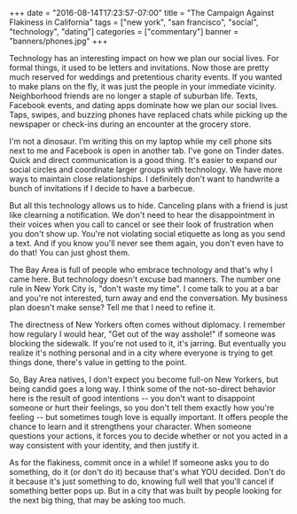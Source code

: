 +++
date = "2016-08-14T17:23:57-07:00"
title = "The Campaign Against Flakiness in California"
tags = ["new york", "san francisco", "social", "technology", "dating"]
categories = ["commentary"]
banner = "banners/phones.jpg"
+++

Technology has an interesting impact on how we plan our social lives. For formal things, it used to be letters and invitations. Now those are pretty much reserved for weddings and pretentious charity events. If you wanted to make plans on the fly, it was just the people in your immediate vicinity. Neighborhood friends are no longer a staple of suburban life. Texts, Facebook events, and dating apps dominate how we plan our social lives. Taps, swipes, and buzzing phones have replaced chats while picking up the newspaper or check-ins during an encounter at the grocery store. 

I'm not a dinosaur. I'm writing this on my laptop while my cell phone sits next to me and Facebook is open in another tab. I've gone on Tinder dates. Quick and direct communication is a good thing. It's easier to expand our social circles and coordinate larger groups with technology. We have more ways to maintain close relationships. I definitely don't want to handwrite a bunch of invitations if I decide to have a barbecue. 

But all this technology allows us to hide. Canceling plans with a friend is just like clearning a notification. We don't need to hear the disappointment in their voices when you call to cancel or see their look of frustration when you don't show up. You're not violating social etiquette as long as you send a text. And if you know you'll never see them again, you don't even have to do that! You can just ghost them. 

The Bay Area is full of people who embrace technology and that's why I came here. But technology doesn't excuse bad manners. The number one rule in New York City is, "don't waste my time". I come talk to you at a bar and you're not interested, turn away and end the conversation. My business plan doesn't make sense? Tell me that I need to refine it. 

The directness of New Yorkers often comes without diplomacy. I remember how regulary I would hear, "Get out of the way asshole!" if someone was blocking the sidewalk. If you're not used to it, it's jarring. But eventually you realize it's nothing personal and in a city where everyone is trying to get things done, there's value in getting to the point. 

So, Bay Area natives, I don't expect you become full-on New Yorkers, but being candid goes a long way. I think some of the not-so-direct behavior here is the result of good intentions -- you don't want to disappoint someone or hurt their feelings, so you don't tell them exactly how you're feeling -- but sometimes tough love is equally important. It offers people the chance to learn and it strengthens your character. When someone questions your actions, it forces you to decide whether or not you acted in a way consistent with your identity, and then justify it. 

As for the flakiness, commit once in a while! If someone asks you to do something, do it (or don't do it) because that's what YOU decided. Don't do it because it's just something to do, knowing full well that you'll cancel if something better pops up. But in a city that was built by people looking for the next big thing, that may be asking too much.
